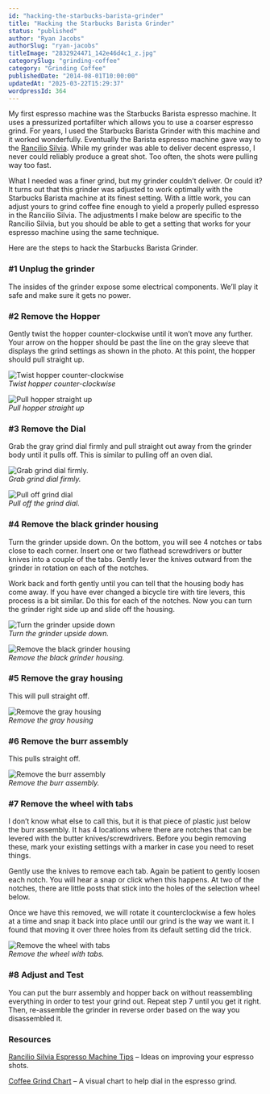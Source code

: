 ```yaml
---
id: "hacking-the-starbucks-barista-grinder"
title: "Hacking the Starbucks Barista Grinder"
status: "published"
author: "Ryan Jacobs"
authorSlug: "ryan-jacobs"
titleImage: "2832924471_142e46d4c1_z.jpg"
categorySlug: "grinding-coffee"
category: "Grinding Coffee"
publishedDate: "2014-08-01T10:00:00"
updatedAt: "2025-03-22T15:29:37"
wordpressId: 364
---
```


My first espresso machine was the Starbucks Barista espresso machine. It uses a pressurized portafilter which allows you to use a coarser espresso grind. For years, I used the Starbucks Barista Grinder with this machine and it worked wonderfully. Eventually the Barista espresso machine gave way to the [Rancilio Silvia](http://ineedcoffee.com/rancilio-silvia-espresso-machine-tips/). While my grinder was able to deliver decent espresso, I never could reliably produce a great shot. Too often, the shots were pulling way too fast.

What I needed was a finer grind, but my grinder couldn’t deliver. Or could it? It turns out that this grinder was adjusted to work optimally with the Starbucks Barista machine at its finest setting. With a little work, you can adjust yours to grind coffee fine enough to yield a properly pulled espresso in the Rancilio Silvia. The adjustments I make below are specific to the Rancilio Silvia, but you should be able to get a setting that works for your espresso machine using the same technique.

Here are the steps to hack the Starbucks Barista Grinder.

### #1 Unplug the grinder

The insides of the grinder expose some electrical components. We’ll play it safe and make sure it gets no power.

### #2 Remove the Hopper

Gently twist the hopper counter-clockwise until it won’t move any further. Your arrow on the hopper should be past the line on the gray sleeve that displays the grind settings as shown in the photo. At this point, the hopper should pull straight up.

![Twist hopper counter-clockwise](2832927397_91a42aab9f_z.jpg)  
*Twist hopper counter-clockwise*

![Pull hopper straight up](2832928383_3f4d5cfa5a_z.jpg)  
*Pull hopper straight up*

### #3 Remove the Dial

Grab the gray grind dial firmly and pull straight out away from the grinder body until it pulls off. This is similar to pulling off an oven dial.

![Grab grind dial firmly.](2833766368_489a67cfc0_z.jpg)  
*Grab grind dial firmly.*

![Pull off grind dial](2832926093_8739e0658c_z.jpg)  
*Pull off the grind dial.*

### #4 Remove the black grinder housing

Turn the grinder upside down. On the bottom, you will see 4 notches or tabs close to each corner. Insert one or two flathead screwdrivers or butter knives into a couple of the tabs. Gently lever the knives outward from the grinder in rotation on each of the notches.

Work back and forth gently until you can tell that the housing body has come away. If you have ever changed a bicycle tire with tire levers, this process is a bit similar. Do this for each of the notches. Now you can turn the grinder right side up and slide off the housing.

![Turn the grinder upside down](2833763050_8d1f73d178_z.jpg)  
*Turn the grinder upside down.*

![Remove the black grinder housing](2832922545_b9558fb948_z.jpg)  
*Remove the black grinder housing.*

### #5 Remove the gray housing

This will pull straight off.

![Remove the gray housing](2833760966_8018ef4e29_z.jpg)  
*Remove the gray housing*

### #6 Remove the burr assembly

This pulls straight off.

![Remove the burr assembly](2832924471_142e46d4c1_z.jpg)  
*Remove the burr assembly.*

### #7 Remove the wheel with tabs

I don’t know what else to call this, but it is that piece of plastic just below the burr assembly. It has 4 locations where there are notches that can be levered with the butter knives/screwdrivers. Before you begin removing these, mark your existing settings with a marker in case you need to reset things.

Gently use the knives to remove each tab. Again be patient to gently loosen each notch. You will hear a snap or click when this happens. At two of the notches, there are little posts that stick into the holes of the selection wheel below.

Once we have this removed, we will rotate it counterclockwise a few holes at a time and snap it back into place until our grind is the way we want it. I found that moving it over three holes from its default setting did the trick.

![Remove the wheel with tabs](2832925245_f8fc5b38cb_z.jpg)  
*Remove the wheel with tabs.*

### #8 Adjust and Test

You can put the burr assembly and hopper back on without reassembling everything in order to test your grind out. Repeat step 7 until you get it right. Then, re-assemble the grinder in reverse order based on the way you disassembled it.

### Resources

[Rancilio Silvia Espresso Machine Tips](http://ineedcoffee.com/rancilio-silvia-espresso-machine-tips/) – Ideas on improving your espresso shots.

[Coffee Grind Chart](http://ineedcoffee.com/coffee-grind-chart/) – A visual chart to help dial in the espresso grind.